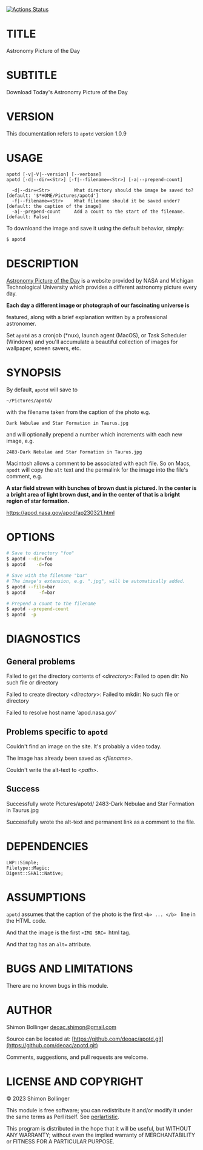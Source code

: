 [![Actions Status](https://github.com/deoac/App-APOTD/actions/workflows/test.yml/badge.svg)](https://github.com/deoac/App-APOTD/actions)

TITLE
=====

Astronomy Picture of the Day

SUBTITLE
========

Download Today's Astronomy Picture of the Day

VERSION
=======

This documentation refers to `apotd` version 1.0.9

USAGE
=====

    apotd [-v|-V|--version] [--verbose]
    apotd [-d|--dir=<Str>] [-f|--filename=<Str>] [-a|--prepend-count]

      -d|--dir=<Str>         What directory should the image be saved to? [default: '$*HOME/Pictures/apotd']
      -f|--filename=<Str>    What filename should it be saved under? [default: the caption of the image]
      -a|--prepend-count     Add a count to the start of the filename. [default: False]

To downloand the image and save it using the default behavior, simply:

```bash
$ apotd
```

DESCRIPTION
===========

[Astronomy Picture of the Day](https://apod.nasa.gov/apod/astropix.html) is a website provided by NASA and Michigan Technological University which provides a different astronomy picture every day. 

**Each day a different image or photograph of our fascinating universe is**

featured, along with a brief explanation written by a professional astronomer.

Set `apotd` as a cronjob (*nux), launch agent (MacOS), or Task Scheduler (Windows) and you'll accumulate a beautiful collection of images for wallpaper, screen savers, etc.

SYNOPSIS
========

By default, `apotd` will save to

    ~/Pictures/apotd/

with the filename taken from the caption of the photo e.g.

    Dark Nebulae and Star Formation in Taurus.jpg

and will optionally prepend a number which increments with each new image, e.g.

    2483-Dark Nebulae and Star Formation in Taurus.jpg

Macintosh allows a comment to be associated with each file. So on Macs, `apodt` will copy the `alt` text and the permalink for the image into the file's comment, e.g.

**A star field strewn with bunches of brown dust is pictured. In the center is a bright area of light brown dust, and in the center of that is a bright region of star formation.**

https://apod.nasa.gov/apod/ap230321.html

OPTIONS
=======

```bash
# Save to directory "foo"
$ apotd --dir=foo
$ apotd    -d=foo

# Save with the filename "bar"
# The image's extension, e.g. ".jpg", will be automatically added.
$ apotd --file=bar
$ apotd     -f=bar

# Prepend a count to the filename
$ apotd --prepend-count
$ apotd  -p
```

DIAGNOSTICS
===========

General problems
----------------

Failed to get the directory contents of <*directory*>: Failed to open dir: No such file or directory

Failed to create directory <*directory*>: Failed to mkdir: No such file or directory

Failed to resolve host name 'apod.nasa.gov'

Problems specific to `apotd`
----------------------------

Couldn't find an image on the site. It's probably a video today.

The image has already been saved as <*filename*>.

Couldn't write the alt-text to <*path*>.

Success
-------

Successfully wrote Pictures/apotd/ 2483-Dark Nebulae and Star Formation in Taurus.jpg

Successfully wrote the alt-text and permanent link as a comment to the file.

DEPENDENCIES
============

    LWP::Simple;
    Filetype::Magic;
    Digest::SHA1::Native;

ASSUMPTIONS
===========

`apotd` assumes that the caption of the photo is the first `<b> ... </b> ` line in the HTML code.

And that the image is the first `<IMG SRC= `html tag.

And that tag has an `alt=` attribute.

BUGS AND LIMITATIONS
====================

There are no known bugs in this module.

AUTHOR
======

Shimon Bollinger <deoac.shimon@gmail.com>

Source can be located at: [https://github.com/deoac/apotd.git](https://github.com/deoac/apotd.git)

Comments, suggestions, and pull requests are welcome.

LICENSE AND COPYRIGHT
=====================

© 2023 Shimon Bollinger

This module is free software; you can redistribute it and/or modify it under the same terms as Perl itself. See [perlartistic](http://perldoc.perl.org/perlartistic.html).

This program is distributed in the hope that it will be useful, but WITHOUT ANY WARRANTY; without even the implied warranty of MERCHANTABILITY or FITNESS FOR A PARTICULAR PURPOSE.

